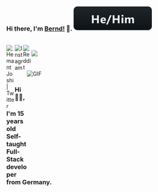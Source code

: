 ### Hi there, I'm [Bernd!](https://kaaaxcreators.de) 👋.  <img src="https://raw.githubusercontent.com/kaaax0815/kaaax0815/master/svg/pronouns/hehim.svg" >


<br/>
<a href="https://twitter.com/kaaax0815">
  <img align="left" alt="Hemant Joshi| Twitter" width="22px" src="https://cdn.jsdelivr.net/npm/simple-icons@v3/icons/twitter.svg" />
</a>
<a href="https://www.instagram.com/kaaaxcreators/">
  <img align="left" alt="Instagram" width="22px" src="https://cdn.jsdelivr.net/npm/simple-icons@v3/icons/instagram.svg" />
</a>
<a href="https://www.reddit.com/u/berndinatorenlp">
  <img align="left" alt=" Reddit" width="22px" src="https://cdn.jsdelivr.net/npm/simple-icons@v3/icons/reddit.svg" />
</a>

![](https://visitor-badge.glitch.me/badge?page_id=kaaax0815.kaaax0815)

<br />

<img align="right" height="270px" width="450px" alt="GIF" src="https://media.giphy.com/media/paVD7uL8uz6us/giphy.gif" />
<br />

### Hi 🙋‍♂️,
### I'm 15 years old Self-taught Full-Stack developer from Germany.


<!-- #### - 🥀 Learning Kotlin  <code><img height="20" src="https://raw.githubusercontent.com/github/explore/80688e429a7d4ef2fca1e82350fe8e3517d3494d/topics/kotlin/kotlin.png"></code>,C# <code> <img height="20" width="16" src="https://raw.githubusercontent.com/github/explore/80688e429a7d4ef2fca1e82350fe8e3517d3494d/topics/csharp/csharp.png"> </code>



<br />


**What I am doing**

**Web Development, SEO, System Design😼**
<br />

*************

<br />

### - Languages and Tools...

<p align="center">
 <img src="https://raw.githubusercontent.com/kaaax0815/kaaax0815/master/svg/dev/languages/html.svg" alt="Twitter" style="vertical-align:top; margin:4px"><img src="https://raw.githubusercontent.com/kaaax0815/kaaax0815/master/svg/dev/languages/csharp.svg" alt="Twitter" style="vertical-align:top; margin:4px"><img src="https://raw.githubusercontent.com/kaaax0815/kaaax0815/master/svg/dev/languages/js.svg" alt="Twitter" style="vertical-align:top; margin:4px"><img src="https://raw.githubusercontent.com/kaaax0815/kaaax0815/master/svg/dev/languages/python.svg" alt="Twitter" style="vertical-align:top; margin:4px"><img src="https://raw.githubusercontent.com/kaaax0815/kaaax0815/master/svg/dev/misc/chrome.svg" alt="Twitter" style="vertical-align:top; margin:4px"><img src="https://raw.githubusercontent.com/kaaax0815/kaaax0815/master/svg/dev/misc/cloud.svg" alt="Twitter" style="vertical-align:top; margin:4px"><img src="https://raw.githubusercontent.com/kaaax0815/kaaax0815/master/svg/dev/misc/datascience.svg" alt="Twitter" style="vertical-align:top; margin:4px"><img src="https://raw.githubusercontent.com/kaaax0815/kaaax0815/master/svg/dev/services/aws.svg" alt="Twitter" style="vertical-align:top; margin:4px"><img src="https://raw.githubusercontent.com/kaaax0815/kaaax0815/master/svg/dev/services/npm.svg" alt="Twitter" style="vertical-align:top; margin:4px"><img src="https://raw.githubusercontent.com/kaaax0815/kaaax0815/master/svg/dev/services/gcp.svg" alt="Twitter" style="vertical-align:top; margin:4px"><img src="https://raw.githubusercontent.com/kaaax0815/kaaax0815/master/svg/dev/tools/bash.svg" alt="Twitter" style="vertical-align:top; margin:4px"><img src="https://raw.githubusercontent.com/kaaax0815/kaaax0815/master/svg/dev/tools/visualstudio_code.svg" alt="Twitter" style="vertical-align:top; margin:4px"><img src="https://raw.githubusercontent.com/kaaax0815/kaaax0815/master/svg/dev/frameworks/xamarin_android.svg" alt="Twitter" style="vertical-align:top; margin:4px">
 

</p>



***********************************

#### Thank You-🙏🏼
